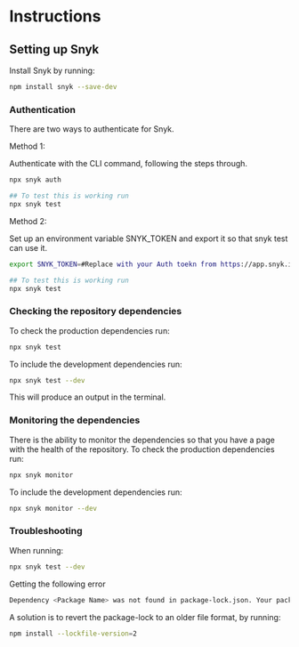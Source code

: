# Instructions

## Setting up Snyk

Install Snyk by running:

```sh
npm install snyk --save-dev
```

### Authentication

There are two ways to authenticate for Snyk.

Method 1:  

Authenticate with the CLI command, following the steps through.
```sh
npx snyk auth

## To test this is working run
npx snyk test
```

Method 2:  

Set up an environment variable SNYK_TOKEN and export it so that snyk test can use it.

```sh
export SNYK_TOKEN=#Replace with your Auth toekn from https://app.snyk.io/account

## To test this is working run
npx snyk test
```

### Checking the repository dependencies

To check the production dependencies run:

```sh
npx snyk test
```

To include the development dependencies run:

```sh
npx snyk test --dev
```

This will produce an output in the terminal.

### Monitoring the dependencies

There is the ability to monitor the dependencies so that you have a page with the health of the repository.  To check the production dependencies run:

```sh
npx snyk monitor
```

To include the development dependencies run:

```sh
npx snyk monitor --dev
```

### Troubleshooting

When running:

```sh
npx snyk test --dev
```

Getting the following error

```sh
Dependency <Package Name> was not found in package-lock.json. Your package.json and package-lock.json are probably out of sync. Please run "npm install" and try again.
```

A solution is to revert the package-lock to an older file format, by running:

```sh
npm install --lockfile-version=2 
```
